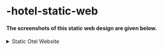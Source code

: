 # -hotel-static-web
#### The screenshots of this static web design are given below.
<details>
  <summary>Static Otel Website</summary>

- Anasayfa
![image](https://user-images.githubusercontent.com/60554068/112669472-cf47c280-8e70-11eb-89ee-d8b9cee027ba.png)
![image](https://user-images.githubusercontent.com/60554068/112669823-34031d00-8e71-11eb-9946-786fec0481a6.png)
![image](https://user-images.githubusercontent.com/60554068/112670048-79bfe580-8e71-11eb-8c8d-6f7a0ab9a342.png)

- Oteller
![image](https://user-images.githubusercontent.com/60554068/112670514-0e2a4800-8e72-11eb-9f94-da7a3f587946.png)
![image](https://user-images.githubusercontent.com/60554068/112670568-226e4500-8e72-11eb-8a33-ed1aa2146780.png)

- Ulaşım
![image](https://user-images.githubusercontent.com/60554068/112670722-5184b680-8e72-11eb-8081-7d9f6810f217.png)
![image](https://user-images.githubusercontent.com/60554068/112670759-6103ff80-8e72-11eb-8cb1-b60df6b77d5d.png)

- Görülecek Yerler
![image](https://user-images.githubusercontent.com/60554068/112670969-a58f9b00-8e72-11eb-8e39-214b27d418e8.png)
![image](https://user-images.githubusercontent.com/60554068/112671026-ba6c2e80-8e72-11eb-9d67-c078bb54a57b.png)

- Tur Programları
![image](https://user-images.githubusercontent.com/60554068/112671152-e1c2fb80-8e72-11eb-96bb-b335d030f2b0.png)

- Tavsiye Edilen Programlar
![image](https://user-images.githubusercontent.com/60554068/112671235-fd2e0680-8e72-11eb-9c16-02c142a8af0a.png)

- Kiralık Araba/Yat
![image](https://user-images.githubusercontent.com/60554068/112671343-1c2c9880-8e73-11eb-80cd-a2e7bfd711dd.png)

- Site Haritası
![image](https://user-images.githubusercontent.com/60554068/112671449-3b2b2a80-8e73-11eb-8a64-5284760b0862.png)

- Hakkımızda
![image](https://user-images.githubusercontent.com/60554068/112671535-5b5ae980-8e73-11eb-9765-ed7c82959f74.png)

- Üyelik Formu
![image](https://user-images.githubusercontent.com/60554068/112671623-7b8aa880-8e73-11eb-95a5-81547688bf54.png)



</details>

